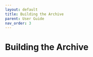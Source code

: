 ```yaml
---
layout: default
title: Building the Archive
parent: User Guide
nav_order: 3
---
```


# Building the Archive
